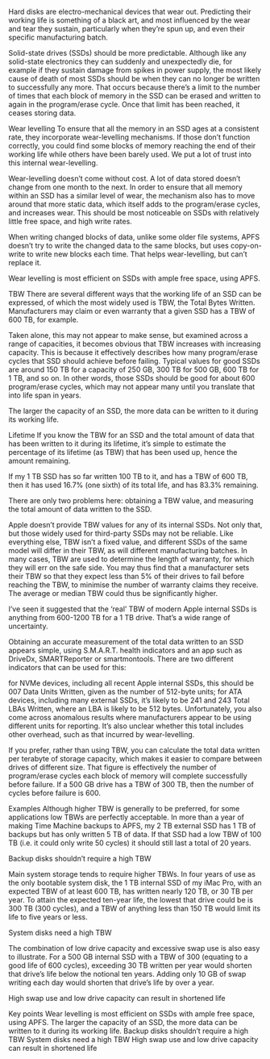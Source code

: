 Hard disks are electro-mechanical devices that wear out. Predicting their working life is something of a black art, and most influenced by the wear and tear they sustain, particularly when they’re spun up, and even their specific manufacturing batch.

Solid-state drives (SSDs) should be more predictable. Although like any solid-state electronics they can suddenly and unexpectedly die, for example if they sustain damage from spikes in power supply, the most likely cause of death of most SSDs should be when they can no longer be written to successfully any more. That occurs because there’s a limit to the number of times that each block of memory in the SSD can be erased and written to again in the program/erase cycle. Once that limit has been reached, it ceases storing data.

Wear levelling
To ensure that all the memory in an SSD ages at a consistent rate, they incorporate wear-levelling mechanisms. If those don’t function correctly, you could find some blocks of memory reaching the end of their working life while others have been barely used. We put a lot of trust into this internal wear-levelling.

Wear-levelling doesn’t come without cost. A lot of data stored doesn’t change from one month to the next. In order to ensure that all memory within an SSD has a similar level of wear, the mechanism also has to move around that more static data, which itself adds to the program/erase cycles, and increases wear. This should be most noticeable on SSDs with relatively little free space, and high write rates.

When writing changed blocks of data, unlike some older file systems, APFS doesn’t try to write the changed data to the same blocks, but uses copy-on-write to write new blocks each time. That helps wear-levelling, but can’t replace it.

Wear levelling is most efficient on SSDs with ample free space, using APFS.

TBW
There are several different ways that the working life of an SSD can be expressed, of which the most widely used is TBW, the Total Bytes Written. Manufacturers may claim or even warranty that a given SSD has a TBW of 600 TB, for example.

Taken alone, this may not appear to make sense, but examined across a range of capacities, it becomes obvious that TBW increases with increasing capacity. This is because it effectively describes how many program/erase cycles that SSD should achieve before failing. Typical values for good SSDs are around 150 TB for a capacity of 250 GB, 300 TB for 500 GB, 600 TB for 1 TB, and so on. In other words, those SSDs should be good for about 600 program/erase cycles, which may not appear many until you translate that into life span in years.

The larger the capacity of an SSD, the more data can be written to it during its working life.

Lifetime
If you know the TBW for an SSD and the total amount of data that has been written to it during its lifetime, it’s simple to estimate the percentage of its lifetime (as TBW) that has been used up, hence the amount remaining.

If my 1 TB SSD has so far written 100 TB to it, and has a TBW of 600 TB, then it has used 16.7% (one sixth) of its total life, and has 83.3% remaining.

There are only two problems here: obtaining a TBW value, and measuring the total amount of data written to the SSD.

Apple doesn’t provide TBW values for any of its internal SSDs. Not only that, but those widely used for third-party SSDs may not be reliable. Like everything else, TBW isn’t a fixed value, and different SSDs of the same model will differ in their TBW, as will different manufacturing batches. In many cases, TBW are used to determine the length of warranty, for which they will err on the safe side. You may thus find that a manufacturer sets their TBW so that they expect less than 5% of their drives to fail before reaching the TBW, to minimise the number of warranty claims they receive. The average or median TBW could thus be significantly higher.

I’ve seen it suggested that the ‘real’ TBW of modern Apple internal SSDs is anything from 600-1200 TB for a 1 TB drive. That’s a wide range of uncertainty.

Obtaining an accurate measurement of the total data written to an SSD appears simple, using S.M.A.R.T. health indicators and an app such as DriveDx, SMARTReporter or smartmontools. There are two different indicators that can be used for this:

for NVMe devices, including all recent Apple internal SSDs, this should be 007 Data Units Written, given as the number of 512-byte units;
for ATA devices, including many external SSDs, it’s likely to be 241 and 243 Total LBAs Written, where an LBA is likely to be 512 bytes.
Unfortunately, you also come across anomalous results where manufacturers appear to be using different units for reporting. It’s also unclear whether this total includes other overhead, such as that incurred by wear-levelling.

If you prefer, rather than using TBW, you can calculate the total data written per terabyte of storage capacity, which makes it easier to compare between drives of different size. That figure is effectively the number of program/erase cycles each block of memory will complete successfully before failure. If a 500 GB drive has a TBW of 300 TB, then the number of cycles before failure is 600.

Examples
Although higher TBW is generally to be preferred, for some applications low TBWs are perfectly acceptable. In more than a year of making Time Machine backups to APFS, my 2 TB external SSD has 1 TB of backups but has only written 5 TB of data. If that SSD had a low TBW of 100 TB (i.e. it could only write 50 cycles) it should still last a total of 20 years.

Backup disks shouldn’t require a high TBW

Main system storage tends to require higher TBWs. In four years of use as the only bootable system disk, the 1 TB internal SSD of my iMac Pro, with an expected TBW of at least 600 TB, has written nearly 120 TB, or 30 TB per year. To attain the expected ten-year life, the lowest that drive could be is 300 TB (300 cycles), and a TBW of anything less than 150 TB would limit its life to five years or less.

System disks need a high TBW

The combination of low drive capacity and excessive swap use is also easy to illustrate. For a 500 GB internal SSD with a TBW of 300 (equating to a good life of 600 cycles), exceeding 30 TB written per year would shorten that drive’s life below the notional ten years. Adding only 10 GB of swap writing each day would shorten that drive’s life by over a year.

High swap use and low drive capacity can result in shortened life

Key points
Wear levelling is most efficient on SSDs with ample free space, using APFS.
The larger the capacity of an SSD, the more data can be written to it during its working life.
Backup disks shouldn’t require a high TBW
System disks need a high TBW
High swap use and low drive capacity can result in shortened life
